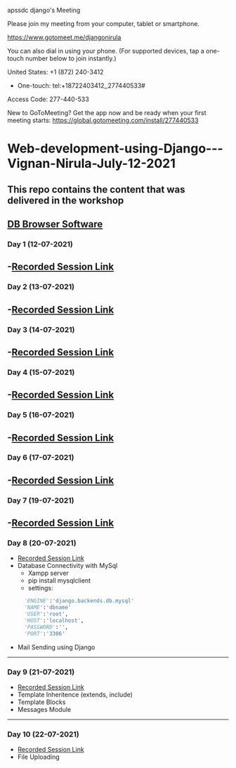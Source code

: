 apssdc django's Meeting


Please join my meeting from your computer, tablet or smartphone.

https://www.gotomeet.me/djangonirula

You can also dial in using your phone.
(For supported devices, tap a one-touch number below to join instantly.)

United States: +1 (872) 240-3412
- One-touch: tel:+18722403412,,277440533#

Access Code: 277-440-533


New to GoToMeeting? Get the app now and be ready when your first meeting starts: https://global.gotomeeting.com/install/277440533

# Web-development-using-Django---Vignan-Nirula-July-12-2021

This repo contains the content that was delivered in the workshop
---
[DB Browser Software](https://sqlitebrowser.org/dl/)
---
### Day 1 (12-07-2021)
-[Recorded Session Link](https://transcripts.gotomeeting.com/#/s/9cef781ec92672dd75b5cb938015e71b05faa3378899b3c91fce8090c16e891e)
---
### Day 2 (13-07-2021)
-[Recorded Session Link](https://transcripts.gotomeeting.com/#/s/a7106eb31b8cc81922c68c0d1d25b5d7b75b75a4cdd8124ff1701e9bd1f42b61)
---
### Day 3 (14-07-2021)
-[Recorded Session Link](https://transcripts.gotomeeting.com/#/s/5fb0159fae7a53a87987dbfe787ebc1cd687aab8953e22c35aed925ac89af2de)
---
### Day 4 (15-07-2021)
-[Recorded Session Link](https://transcripts.gotomeeting.com/#/s/ef04366f59bbf6f44d549986e5ebf3091834975f97e04cbfdf0a2cc01847c162)
---
### Day 5 (16-07-2021)
-[Recorded Session Link](https://transcripts.gotomeeting.com/#/s/ef35a33ed6e9cfcad86073a08f0cd09b31870aa574da7e33912ac4c0c25757a4)
---
### Day 6 (17-07-2021)
-[Recorded Session Link](https://transcripts.gotomeeting.com/#/s/8ab34013e4c4a9c98e2f9d06e2e12c04143921510e57ffad675254c319ef44f7)
---
### Day 7 (19-07-2021)
-[Recorded Session Link](https://transcripts.gotomeeting.com/#/s/aae25f1427bbdc8150e00b3b48d2aa9b85585a621c7325c596616a0f0ac0f4e5)
---
### Day 8 (20-07-2021)
- [Recorded Session Link](https://transcripts.gotomeeting.com/#/s/a2beef02d840efb2150fb1ed34aae935f177ac9036500eae37c413015e5e7ca7)
- Database Connectivity with MySql
  - Xampp server
  - pip install mysqlclient
  - settings:
  ```python
    'ENGINE':'django.backends.db.mysql'
    'NAME':'dbname'
    'USER':'root',
    'HOST':'localhost',
    'PASSWORD':'',
    'PORT':'3306'
  ```
- Mail Sending using Django
---
### Day 9 (21-07-2021)
- [Recorded Session Link](https://transcripts.gotomeeting.com/#/s/cf3dc6fc0ac9762a8c5782979da591ad40c8dcadcb01bc0fad20ae17ce83c5fd)
- Template Inheritence (extends, include)
- Template Blocks
- Messages Module
---
### Day 10 (22-07-2021)
- [Recorded Session Link](https://transcripts.gotomeeting.com/#/s/3ece6cb2f8af26ebf5da9343b7a3dcf15aeea627aae5c9242845ae55ede2bb01)
- File Uploading
